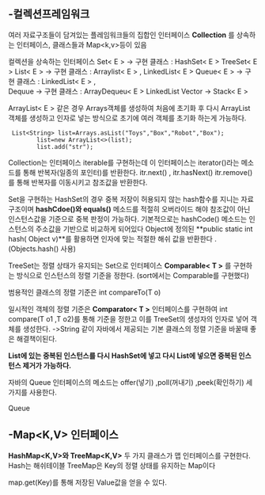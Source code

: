 -컬렉션프레임워크
-
여러 자료구조들이 담겨있는 플레임워크들의 집합인 인터페이스 **Collection<E>** 를 상속하는 인터페이스, 클래스들과 Map<k,v>등이 있음

컬렉션을 상속하는 인터페이스 
Set< E >  -> 구현 클래스 : HashSet< E > TreeSet< E >
List< E > -> 구현 클래스 : Arraylist< E > , LinkedList< E >
Queue< E >  -> 구현 클래스 : LinkedList< E > ,  
Dequue<E> -> 구현 클래스 : ArrayDequeu< E > LinkedList<E>
Vector<E> -> Stack< E >

ArrayList< E > 같은 경우  Arrays객체를 생성하여 처음에 초기화 후 다시 ArrayList 객체를 생성하고 인자로 넣는 방식으로 초기에 여러 객체를 초기화 하는게 가능하다.

```
 List<String> list=Arrays.asList("Toys","Box","Robot","Box");
        list=new ArrayList<>(list);
        list.add("str");
```

Collection<E>는 인터페이스 iterable<T>를 구현하는데  이 인터페이스는 iterator()라는 메소드를 통해 반복자(일종의 포인터)를 반환한다.
itr.next() , itr.hasNext() itr.remove()를 통해 반복자를 이동시키고 참조값을 반환한다.  

Set<E>을 구현하는 HashSet<E>의 경우 중복 저장이 허용되지 않는 hash함수를 지니는 자료구조이며 
**hashCdoe()와 equals()** 메소드를 적절히 오버라이드 해야 참조값이 아닌 인스턴스값을 기준으로 중복 판정이 가능하다. 기본적으로는 hashCode() 메소드는 인스턴스의 주소값을 기반으로 비교하게 되어있다 
Object에 정의된 **public static int hash( Object v)**를 활용하면 인자에 맞는 적절한 해쉬 값을 반환한다 .(Objects.hash() 사용)

TreeSet<E>는 정렬 상태가 유지되는 Set으로 인터페이스 **Comparable< T >** 를 구현하는 방식으로 인스턴스의 정렬 기준을 정한다.  (sort에서는 Comparable를 구현했다)

범용적인 클래스의 정렬 기준은 int compareTo(T o)  

일시적인 객체의 정렬 기준은  **Comparator< T >**  인터페이스를 구현하여 int compare(T o1 ,T o2)를 통해 기준을 정한고  이를 TreeSet의 생성자의 인자로 넣어 객체를 생성한다. ->String 같이 자바에서 제공되는 기본 클래스의 정렬 기준을 바꿀때 좋은 해결책이된다.

**List에 있는 중복된 인스턴스를 다시 HashSet에 넣고 다시 List에 넣으면 중복된 인스턴스 제거가 가능하다.**   

자바의 Queue<E> 인터페이스의 메소드는  offer(넣기) ,poll(꺼내기) ,peek(확인하기) 세가지를 사용한다. 

Queue


-Map<K,V> 인터페이스
-
**HashMap<K,V>와 TreeMap<K,V>** 두 가지 클래스가 맵 인터페이스를 구현한다.  Hash는 해쉬테이블 TreeMap은 Key의 정렬 상태를 유지하는 Map이다

map.get(Key)를 통해 저장된 Value값을 얻을 수 있다.



